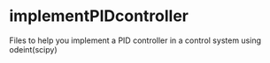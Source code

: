 # implementPIDcontroller
Files to help you implement a PID controller in a control system using odeint(scipy)
